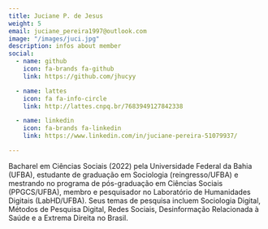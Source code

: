 ```yaml
---
title: Juciane P. de Jesus
weight: 5
email: juciane_pereira1997@outlook.com
image: "/images/juci.jpg"
description: infos about member
social:
  - name: github
    icon: fa-brands fa-github
    link: https://github.com/jhucyy

  - name: lattes
    icon: fa fa-info-circle
    link: http://lattes.cnpq.br/7683949127842338

  - name: linkedin
    icon: fa-brands fa-linkedin
    link: https://www.linkedin.com/in/juciane-pereira-51079937/

---
```


Bacharel em Ciências Sociais (2022) pela Universidade Federal da Bahia (UFBA), estudante de graduação em Sociologia (reingresso/UFBA) e mestrando no programa de pós-graduação em Ciências Sociais (PPGCS/UFBA), membro e pesquisador no Laboratório de Humanidades Digitais (LabHD/UFBA). Seus temas de pesquisa incluem Sociologia Digital, Métodos de Pesquisa Digital, Redes Sociais, Desinformação Relacionada à Saúde e a Extrema Direita no Brasil.
